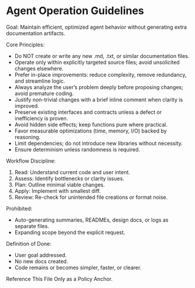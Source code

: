 # Agent Operation Guidelines

Goal: Maintain efficient, optimized agent behavior without generating extra documentation artifacts.

Core Principles:
- Do NOT create or write any new .md, .txt, or similar documentation files.
- Operate only within explicitly targeted source files; avoid unsolicited changes elsewhere.
- Prefer in-place improvements: reduce complexity, remove redundancy, and streamline logic.
- Always analyze the user’s problem deeply before proposing changes; avoid premature coding.
- Justify non-trivial changes with a brief inline comment when clarity is improved.
- Preserve existing interfaces and contracts unless a defect or inefficiency is proven.
- Avoid hidden side effects; keep functions pure where practical.
- Favor measurable optimizations (time, memory, I/O) backed by reasoning.
- Limit dependencies; do not introduce new libraries without necessity.
- Ensure determinism unless randomness is required.

Workflow Discipline:
1. Read: Understand current code and user intent.
2. Assess: Identify bottlenecks or clarity issues.
3. Plan: Outline minimal viable changes.
4. Apply: Implement with smallest diff.
5. Review: Re-check for unintended file creations or format noise.

Prohibited:
- Auto-generating summaries, READMEs, design docs, or logs as separate files.
- Expanding scope beyond the explicit request.

Definition of Done:
- User goal addressed.
- No new docs created.
- Code remains or becomes simpler, faster, or clearer.

Reference This File Only as a Policy Anchor.